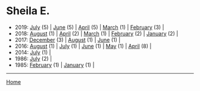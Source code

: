 # Sheila E.

  * 2019: 
      [July](./sheila-e-2019-07.md) (5) | 
      [June](./sheila-e-2019-06.md) (5) | 
      [April](./sheila-e-2019-04.md) (5) | 
      [March](./sheila-e-2019-03.md) (1) | 
      [February](./sheila-e-2019-02.md) (3) | 
  * 2018: 
      [August](./sheila-e-2018-08.md) (1) | 
      [April](./sheila-e-2018-04.md) (2) | 
      [March](./sheila-e-2018-03.md) (1) | 
      [February](./sheila-e-2018-02.md) (2) | 
      [January](./sheila-e-2018-01.md) (2) | 
  * 2017: 
      [December](./sheila-e-2017-12.md) (3) | 
      [August](./sheila-e-2017-08.md) (1) | 
      [June](./sheila-e-2017-06.md) (1) | 
  * 2016: 
      [August](./sheila-e-2016-08.md) (1) | 
      [July](./sheila-e-2016-07.md) (1) | 
      [June](./sheila-e-2016-06.md) (1) | 
      [May](./sheila-e-2016-05.md) (1) | 
      [April](./sheila-e-2016-04.md) (8) | 
  * 2014: 
      [July](./sheila-e-2014-07.md) (1) | 
  * 1986: 
      [July](./sheila-e-1986-07.md) (2) | 
  * 1985: 
      [February](./sheila-e-1985-02.md) (1) | 
      [January](./sheila-e-1985-01.md) (1) | 

----

[Home](../)
